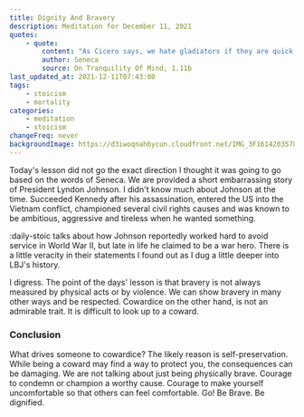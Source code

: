 ```yaml
---
title: Dignity And Bravery
description: Meditation for December 11, 2021
quotes:
    - quote:
        content: "As Cicero says, we hate gladiators if they are quick to save their lives by any means; we favor them if they show contempt for their lives."
        author: Seneca
        source: On Tranquility Of Mind, 1.11b
last_updated_at: 2021-12-11T07:43:00
tags:
    - stoicism
    - mortality
categories:
    - meditation
    - stoicism
changeFreq: never
backgroundImage: https://d3iwoqnah6ycun.cloudfront.net/IMG_3F1614203578.jpg
---
```


Today's lesson did not go the exact direction I thought it was going to go based on the words of Seneca. We are provided 
a short embarrassing story of President Lyndon Johnson. I didn't know much about Johnson at the time. Succeeded Kennedy 
after his assassination, entered the US into the Vietnam conflict, championed several civil rights causes and was known 
to be ambitious, aggressive and tireless when he wanted something.

:daily-stoic talks about how Johnson reportedly worked hard to avoid service in World War II, but late in life he 
claimed to be a war hero. There is a little veracity in their statements I found out as I dug a little deeper into LBJ's 
history.

I digress. The point of the days' lesson is that bravery is not always measured by physical acts or by violence. We can 
show bravery in many other ways and be respected. Cowardice on the other hand, is not an admirable trait. It is 
difficult to look up to a coward.

### Conclusion

What drives someone to cowardice? The likely reason is self-preservation. While being a coward may find a way to 
protect you, the consequences can be damaging. We are not talking about just being physically brave. Courage to condemn 
or champion a worthy cause. Courage to make yourself uncomfortable so that others can feel comfortable. Go! Be Brave. 
Be dignified.
